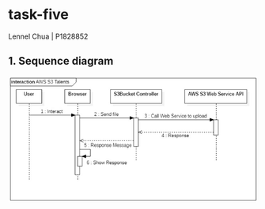 # task-five
Lennel Chua | P1828852

## 1. Sequence diagram
![](images/Task5_AWS_SequenceDiagram.jpeg)

